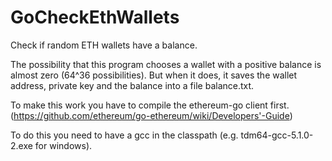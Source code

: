 # GoCheckEthWallets

Check if random ETH wallets have a balance.

The possibility that this program chooses a wallet with a positive balance is almost zero (64^36 possibilities).
But when it does, it saves the wallet address, private key and the balance into a file balance.txt.

To make this work you have to compile the ethereum-go client first.
(https://github.com/ethereum/go-ethereum/wiki/Developers'-Guide)

To do this you need to have a gcc in the classpath (e.g. tdm64-gcc-5.1.0-2.exe for windows).
